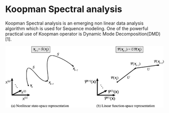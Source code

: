 # Koopman Spectral analysis
Koopman Spectral analysis is an emerging non linear data analysis algorithm which is used for Sequence modeling. One of the powerful practical use of Koopman operator is Dynamic Mode Decomposition(DMD)[1].


<img src="./mimages.png">
